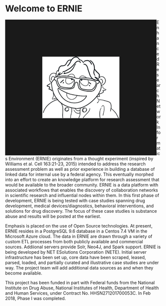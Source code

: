 # Welcome to ERNIE
<img align="left" src="ERNIE.png" width="250" height="200" border="120">


Enhanced Research Network Informatics Environment (ERNIE) originates from a thought experiment (inspired by Williams et al. Cell 163:21-23, 2015) intended to address the research assessment problem as well as prior experience in building a database of linked data for internal use by a federal agency. This eventually morphed into an effort to create an knowledge platform for research assessment that would be available to the broader community. ERNIE is a data platform with associated workflows that enables the discovery of collaboration networks in scientific research and influential nodes within them. In this first phase of development, ERNIE is being tested with case studies spanning drug development, medical devices/diagnostics, behavioral interventions, and solutions for drug discovery. The focus of these case studies is substance abuse and results will be posted at the earliest. 

Emphasis is placed on the use of Open Source technologies. At present, ERNIE resides in a PostgreSQL 9.6 database in a 
Centos 7.4 VM in the Microsoft Azure cloud. The data in ERNIE are drawn through a variety of custom ETL processes from both 
publicly available and commercial sources. Addiional servers provide Solr, Neo4J, and Spark support. ERNIE is being developed by NET ESolutions Corporation (NETE). Initial server infrastructure has been set up, core data have been scraped, leased, parsed, loaded, and partially curated and illustrative case studies are under way. The project team will add additional data sources as and when they become available. 

This project has been funded in part  with Federal funds from the National Institute on Drug Abuse, National Institutes of Health, Department of Health and Human Services, under Contract No. HHSN271201700053C. In Feb 2018, Phase I was completed.
 

